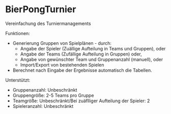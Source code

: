 # BierPongTurnier
Vereinfachung des Turniermanagements

Funktionen:
- Generierung Gruppen von Spielplänen - durch:
  - Angabe der Spieler (Zuällige Aufteilung in Teams und Gruppen), oder
  - Angabe der Teams (Zufällige Aufteilung in Gruppen) oder,
  - Angabe von gewünschter Team und Gruppenanzahl (manuell), oder
  - Import/Export von bestehenden Spielen
- Berechnet nach Eingabe der Ergebnisse automatisch die Tabellen.

Unterstützt:
  - Gruppenanzahl: Unbeschränkt
  - Gruppengröße: 2-5 Teams pro Gruppe
  - Teamgröße: Unbeschränkt/Bei zuäflliger Aufteilung der Spieler: 2
  - Spieleranzahl: Unbeschränkt
